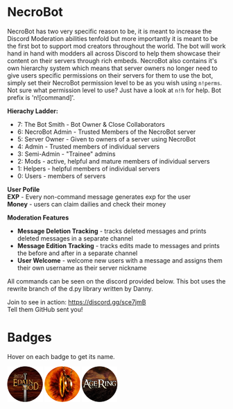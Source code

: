 # NecroBot

NecroBot has two very specific reason to be, it is meant to increase the Discord Moderation abilities tenfold but more importantly it is meant to be the first bot to support mod creators throughout the world. The bot will work hand in hand with modders all across Discord to help them showcase their content on their servers through rich embeds. NecroBot also contains it's own hierarchy system which means that server owners no longer need to give users specific permissions on their servers for them to use the bot, simply set their NecroBot permission level to be as you wish using `n!perms`. Not sure what permission level to use? Just have a look at `n!h` for help. Bot prefix is 'n![command]'.

__Hierachy Ladder:__
* 7: The Bot Smith - Bot Owner & Close Collaborators
* 6: NecroBot Admin - Trusted Members of the NecroBot server
* 5: Server Owner - Given to owners of a server using NecroBot
* 4: Admin - Trusted members of individual servers
* 3: Semi-Admin - "Trainee" admins
* 2: Mods - active, helpful and mature members of individual servers
* 1: Helpers - helpful members of individual servers
* 0: Users - members of servers

__User Pofile__ <br>
**EXP** - Every non-command message generates exp for the user <br>
**Money** - users can claim dailies and check their money

__Moderation Features__
* **Message Deletion Tracking** - tracks deleted messages and prints deleted messages in a separate channel
* **Message Edition Tracking** - tracks edits made to messages and prints the before and after in a separate channel
* **User Welcome** - welcome new users with a message and assigns them their own username as their server nickname

All commands can be seen on the discord provided below. This bot uses the rewrite branch of the d.py library written by Danny.

Join to see in action: https://discord.gg/sce7jmB <br>
Tell them GitHub sent you!

# Badges
Hover on each badge to get its name.

![alt text](https://github.com/ClementJ18/necrobot/blob/rewrite/rings/utils/profile/badges/edain.png "edain")
![alt text](https://github.com/ClementJ18/necrobot/blob/rewrite/rings/utils/profile/badges/necrobot.png "necrobot")
![alt text](https://github.com/ClementJ18/necrobot/blob/rewrite/rings/utils/profile/badges/aotr.png "aotr")

